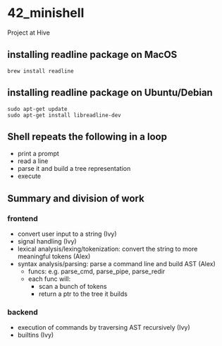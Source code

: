 # 42_minishell
Project at Hive

## installing readline package on MacOS
```
brew install readline
```

## installing readline package on Ubuntu/Debian
```
sudo apt-get update
sudo apt-get install libreadline-dev
```

## Shell repeats the following in a loop
- print a prompt
- read a line
- parse it and build a tree representation
- execute

## Summary and division of work
### frontend
- convert user input to a string (Ivy)
- signal handling (Ivy)
- lexical analysis/lexing/tokenization: convert the string to more meaningful tokens (Alex)
- syntax analysis/parsing: parse a command line and build AST (Alex)
  - funcs: e.g. parse_cmd, parse_pipe, parse_redir
  - each func will: 
    - scan a bunch of tokens
    - return a ptr to the tree it builds
### backend
- execution of commands by traversing AST recursively (Ivy)
- builtins (Ivy)